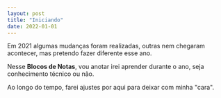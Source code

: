 ```yaml
---
layout: post
title: "Iniciando"
date: 2022-01-01
---
```


Em 2021 algumas mudanças foram realizadas, outras nem chegaram acontecer, mas pretendo fazer diferente esse ano.

Nesse **Blocos de Notas**, vou anotar irei aprender durante o ano, seja conhecimento técnico ou não.

Ao longo do tempo, farei ajustes por aqui para deixar com minha "cara".


